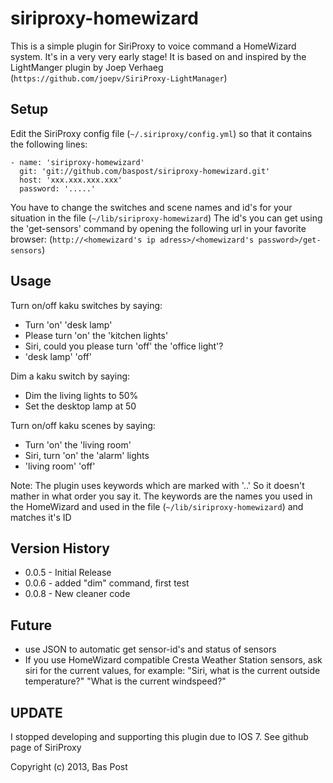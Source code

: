 siriproxy-homewizard
====================

This is a simple plugin for SiriProxy to voice command a HomeWizard system.
It's in a very very early stage!
It is based on and inspired by the LightManger plugin by Joep Verhaeg
(`https://github.com/joepv/SiriProxy-LightManager`)


Setup
-----

Edit the SiriProxy config file (`~/.siriproxy/config.yml`) so that it contains the following lines:

	- name: 'siriproxy-homewizard'
	  git: 'git://github.com/baspost/siriproxy-homewizard.git'
	  host: 'xxx.xxx.xxx.xxx'
	  password: '.....'

You have to change the switches and scene names and id's for your situation in the file (`~/lib/siriproxy-homewizard`)
The id's you can get using the 'get-sensors' command by opening the following url in your favorite browser:
(`http://<homewizard's ip adress>/<homewizard's password>/get-sensors`)


Usage
-----
Turn on/off kaku switches by saying:
* Turn 'on' 'desk lamp'
* Please turn 'on' the 'kitchen lights'
* Siri, could you please turn 'off' the 'office light'?
* 'desk lamp' 'off'

Dim a kaku switch by saying:
* Dim the living lights to 50%
* Set the desktop lamp at 50

Turn on/off kaku scenes by saying:
* Turn 'on' the 'living room'
* Siri, turn 'on' the 'alarm' lights
* 'living room' 'off'

Note:
The plugin uses keywords which are marked with '..' So it doesn't mather in what order you say it.
The keywords are the names you used in the HomeWizard and used in the file (`~/lib/siriproxy-homewizard`)
and matches it's ID


Version History
---------------
* 0.0.5 - Initial Release
* 0.0.6 - added "dim" command, first test
* 0.0.8 - New cleaner code


Future
------
* use JSON to automatic get sensor-id's and status of sensors
* If you use HomeWizard compatible Cresta Weather Station sensors, ask siri for the current values,
  for example:
  "Siri, what is the current outside temperature?"
  "What is the current windspeed?"


UPDATE
------

I stopped developing and supporting this plugin due to IOS 7. See github page of SiriProxy

Copyright (c) 2013, Bas Post
